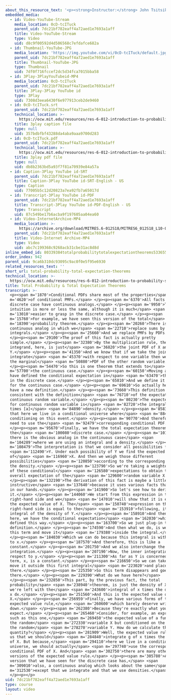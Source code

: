 ```yaml
---
about_this_resource_text: '<p><strong>Instructor:</strong> John Tsitsiklis</p>'
embedded_media:
  - id: Video-YouTube-Stream
    media_location: 0cD-tcITuck
    parent_uid: 7dc21bf782eaff4a72aed1e7693a1aff
    title: Video-YouTube-Stream
    type: Video
    uid: d8c9f00592d4d506568c7efdafce682a
  - id: Thumbnail-YouTube-JPG
    media_location: 'https://img.youtube.com/vi/0cD-tcITuck/default.jpg'
    parent_uid: 7dc21bf782eaff4a72aed1e7693a1aff
    title: Thumbnail-YouTube-JPG
    type: Thumbnail
    uid: 7df0f716fccef2dc5d34fca7015bba58
  - id: 3Play-3PlayYouTubeid-MP4
    media_location: 0cD-tcITuck
    parent_uid: 7dc21bf782eaff4a72aed1e7693a1aff
    title: 3Play-3Play YouTube id
    type: 3Play
    uid: 7308d3eea6430f6e977913ceb2de9460
  - id: 0cD-tcITuck.srt
    parent_uid: 7dc21bf782eaff4a72aed1e7693a1aff
    technical_location: >-
      https://ocw.mit.edu/resources/res-6-012-introduction-to-probability-spring-2018/part-i-the-fundamentals/total-probability-total-expectation-theorems/0cD-tcITuck.srt
    title: 3play caption file
    type: null
    uid: 357bdbfbf43288da4aba9aaa9700d283
  - id: 0cD-tcITuck.pdf
    parent_uid: 7dc21bf782eaff4a72aed1e7693a1aff
    technical_location: >-
      https://ocw.mit.edu/resources/res-6-012-introduction-to-probability-spring-2018/part-i-the-fundamentals/total-probability-total-expectation-theorems/0cD-tcITuck.pdf
    title: 3play pdf file
    type: null
    uid: db8b2363bd5a93f7f81a70939e84a57a
  - id: Caption-3Play YouTube id-SRT
    parent_uid: 7dc21bf782eaff4a72aed1e7693a1aff
    title: Caption-3Play YouTube id-SRT-English - US
    type: Caption
    uid: 77005b5c12d20823a7ea92fb7a65017d
  - id: Transcript-3Play YouTube id-PDF
    parent_uid: 7dc21bf782eaff4a72aed1e7693a1aff
    title: Transcript-3Play YouTube id-PDF-English - US
    type: Transcript
    uid: 87c549be17b6acba9f197605aa04ea60
  - id: Video-InternetArchive-MP4
    media_location: >-
      https://archive.org/download/MITRES.6-012S18/MITRES6_012S18_L10-04_300k.mp4
    parent_uid: 7dc21bf782eaff4a72aed1e7693a1aff
    title: Video-Internet Archive-MP4
    type: Video
    uid: abc7c199368c9268acb31cbe31ac8d8d
inline_embed_id: 80339384totalprobabilitytotalexpectationtheorems53365560
order_index: 942
parent_uid: 9ca6b310dc93095c9ac0f0e5f95e6930
related_resources_text: ''
short_url: total-probability-total-expectation-theorems
technical_location: >-
  https://ocw.mit.edu/resources/res-6-012-introduction-to-probability-spring-2018/part-i-the-fundamentals/total-probability-total-expectation-theorems
title: Total Probability & Total Expectation Theorems
transcript: >-
  <p><span m='1870'>Conditional PDFs share most of the properties</span> <span
  m='4620'>of conditional PMFs.</span> </p><p><span m='6370'>All facts for the
  discrete case have continuous analogs.</span> </p><p><span m='9950'>The
  intuition is more or less the same, although it is much</span> <span
  m='13010'>easier to grasp in the discrete case.</span> </p><p><span
  m='15760'>For example, we have seen this version of the total</span> <span
  m='18390'>probability theorem.</span> </p><p><span m='20260'>There is a
  continuous analog in which we</span> <span m='22710'>replace sums by
  integrals.</span> </p><p><span m='25660'>And we replace PMFs by PDFs.</span>
  </p><p><span m='29100'>The proof of this fact is actually pretty
  simple.</span> </p><p><span m='32380'>By the multiplication rule, the
  integrand, here, is just</span> <span m='36820'>the joint PDF of X and
  Y.</span> </p><p><span m='41350'>And we know that if we take the joint PDF and
  integrate</span> <span m='45370'>with respect to one variable then we recover
  the marginal</span> <span m='50880'>PDF of the other random variable.</span>
  </p><p><span m='54470'>So this is one theorem that extends to</span> <span
  m='57700'>the continuous case.</span> </p><p><span m='60150'>Moving along, we
  have defined the conditional expectation in</span> <span m='63470'>this manner
  in the discrete case.</span> </p><p><span m='65810'>And we define it similarly
  for the continuous case.</span> </p><p><span m='69610'>So actually here we now
  have a new definition.</span> </p><p><span m='73660'>This definition is also
  consistent with the definition</span> <span m='76710'>of the expectation of a
  continuous random variable.</span> </p><p><span m='80230'>The expected value
  for continuous random variable is</span> <span m='82720'>the integral of X
  times [a]</span> <span m='84890'>density.</span> </p><p><span m='85830'>Except
  that here we live in a conditional universe where</span> <span m='88440'>we're
  conditioning on this event.</span> </p><p><span m='90770'>And therefore, we
  need to use the</span> <span m='92479'>corresponding conditional PDF.</span>
  </p><p><span m='95670'>Finally, we have the total expectation theorem in
  the</span> <span m='100080'>discrete case.</span> </p><p><span m='101150'>And
  there is the obvious analog in the continuous case</span> <span
  m='104289'>where we are using an integral and a density.</span> </p><p><span
  m='108479'>The interpretation is that we consider all possibilities for</span>
  <span m='112490'>Y. Under each possibility of Y we find the expected value
  of</span> <span m='116960'>X. And then we weigh those different
  possibilities</span> <span m='120850'>according to the corresponding values of
  the density.</span> </p><p><span m='123790'>So we're taking a weighted average
  of these conditional</span> <span m='126580'>expectations to obtain the
  overall expectation of the</span> <span m='129600'>random variable X.</span>
  </p><p><span m='132190'>The derivation of this fact is maybe a little
  instructive</span> <span m='137640'>because it uses various facts that we have
  in our hands.</span> </p><p><span m='141900'>So let's see how to derive
  it.</span> </p><p><span m='144060'>We start from this expression in the
  right-hand side and we</span> <span m='147010'>will show that it is equal to
  the expected value of X. The</span> <span m='150740'>expression on the
  right-hand side is equal to the</span> <span m='153910'>following, it's the
  integral of the density of Y.</span> </p><p><span m='158910'>And then, inside
  here, we have the conditional expectation</span> <span m='162030'>which is
  defined this way.</span> </p><p><span m='163700'>So we just plug-in the
  definition.</span> </p><p><span m='174590'>And then what we do, is we take
  this term and move it</span> <span m='179380'>inside the integral.</span>
  </p><p><span m='184030'>Which we can do because this integral is with respect
  to x.</span> </p><p><span m='187570'>And therefore, this is like a
  constant.</span> </p><p><span m='201750'>And we also interchange the order of
  integration.</span> </p><p><span m='207190'>Now, the inner integration is with
  respect to y.</span> </p><p><span m='211300'>As far as Y is concerned, this
  term, x, is a constant.</span> </p><p><span m='216650'>So we can take it and
  move it outside this first integral</span> <span m='223020'>and place it out
  there.</span> </p><p><span m='225350'>So this term disappears and goes out
  there.</span> </p><p><span m='229390'>What do we have here?</span>
  </p><p><span m='232850'>This part, by the previous fact, the total
  probability</span> <span m='238940'>theorem, is just the density of X. So
  we're left with the</span> <span m='243600'>integral of x times the density of
  x dx.</span> </p><p><span m='251560'>And this is the expected value of
  X.</span> </p><p><span m='256959'>Finally, we have various forms of the
  expected value rule,</span> <span m='260600'>which barely deserve writing
  down.</span> </p><p><span m='262380'>Because they're exactly what you might
  expect.</span> </p><p><span m='265460'>Consider, for example, an expression
  such as this one,</span> <span m='269450'>the expected value of a function of
  the random</span> <span m='272330'>variable X but conditioned on the value of
  the random</span> <span m='278270'>variable Y. How do we calculate this
  quantity?</span> </p><p><span m='281909'>Well, the expected value rule tells
  us that we should</span> <span m='284840'>integrate g of x times the density
  of X. But because,</span> <span m='294110'>here we live in a conditional
  universe, we should actually</span> <span m='297740'>use the corresponding
  conditional PDF of X. And</span> <span m='302750'>there are many other
  versions of the expected value rule.</span> </p><p><span m='305780'>Any
  version that we have seen for the discrete case has,</span> <span
  m='309010'>also, a continuous analog which looks about the same</span> <span
  m='312530'>except that we integrate and that we use densities.</span>
  </p><p></p>
uid: 7dc21bf782eaff4a72aed1e7693a1aff
type: course
layout: video
---
```

